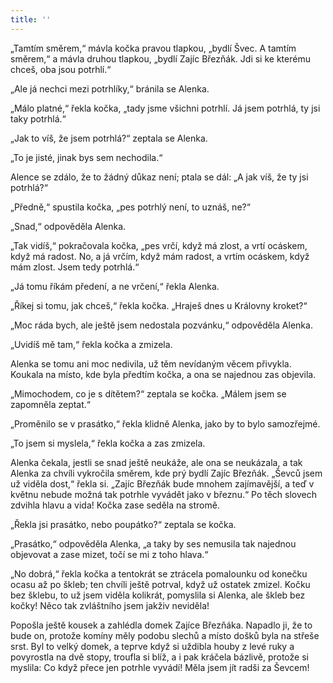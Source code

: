 ```yaml
---
title: ''
---
```


„Tamtím směrem,“ mávla kočka pravou tlapkou, „bydlí Švec. A tamtím směrem,“ a mávla druhou tlapkou, „bydlí Zajíc Březňák. Jdi si ke kterému chceš, oba jsou potrhlí.“

„Ale já nechci mezi potrhlíky,“ bránila se Alenka.

„Málo platné,“ řekla kočka, „tady jsme všichni potrhlí. Já jsem potrhlá, ty jsi taky potrhlá.“

„Jak to víš, že jsem potrhlá?“ zeptala se Alenka.

„To je jisté, jinak bys sem nechodila.“

Alence se zdálo, že to žádný důkaz není; ptala se dál: „A jak víš, že ty jsi potrhlá?“

„Předně,“ spustila kočka, „pes potrhlý není, to uznáš, ne?“

„Snad,“ odpověděla Alenka.

„Tak vidíš,“ pokračovala kočka, „pes vrčí, když má zlost, a vrtí ocáskem, když má radost. No, a já vrčím, když mám radost, a vrtím ocáskem, když mám zlost. Jsem tedy potrhlá.“

„Já tomu říkám předení, a ne vrčení,“ řekla Alenka.

„Říkej si tomu, jak chceš,“ řekla kočka. „Hraješ dnes u Královny kroket?“

„Moc ráda bych, ale ještě jsem nedostala pozvánku,“ odpověděla Alenka.

„Uvidíš mě tam,“ řekla kočka a zmizela.

Alenka se tomu ani moc nedivila, už těm nevídaným věcem přivykla. Koukala na místo, kde byla předtím kočka, a ona se najednou zas objevila.

„Mimochodem, co je s dítětem?“ zeptala se kočka. „Málem jsem se zapomněla zeptat.“

„Proměnilo se v prasátko,“ řekla klidně Alenka, jako by to bylo samozřejmé.

„To jsem si myslela,“ řekla kočka a zas zmizela.

Alenka čekala, jestli se snad ještě neukáže, ale ona se neukázala, a tak Alenka za chvíli vykročila směrem, kde prý bydlí Zajíc Březňák. „Ševců jsem už viděla dost,“ řekla si. „Zajíc Březňák bude mnohem zajímavější, a teď v květnu nebude možná tak potrhle vyvádět jako v březnu.“ Po těch slovech zdvihla hlavu a vida! Kočka zase seděla na stromě.

„Řekla jsi prasátko, nebo poupátko?“ zeptala se kočka.

„Prasátko,“ odpověděla Alenka, „a taky by ses nemusila tak najednou objevovat a zase mizet, točí se mi z toho hlava.“

„No dobrá,“ řekla kočka a tentokrát se ztrácela pomalounku od konečku ocasu až po škleb; ten chvíli ještě potrval, když už ostatek zmizel. Kočku bez šklebu, to už jsem viděla kolikrát, pomyslila si Alenka, ale škleb bez kočky! Něco tak zvláštního jsem jakživ neviděla!

Popošla ještě kousek a zahlédla domek Zajíce Březňáka. Napadlo ji, že to bude on, protože komíny měly podobu slechů a místo došků byla na střeše srst. Byl to velký domek, a teprve když si uždibla houby z levé ruky a povyrostla na dvě stopy, troufla si blíž, a i pak kráčela bázlivě, protože si myslila: Co když přece jen potrhle vyvádí! Měla jsem jít radši za Ševcem!
